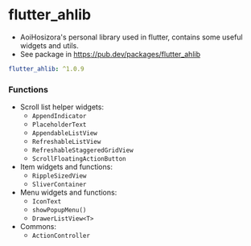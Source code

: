 # flutter_ahlib

+ AoiHosizora's personal library used in flutter, contains some useful widgets and utils.
+ See package in https://pub.dev/packages/flutter_ahlib

```yaml
flutter_ahlib: ^1.0.9
```

### Functions

+ Scroll list helper widgets:
    + `AppendIndicator`
    + `PlaceholderText`
    + `AppendableListView`
    + `RefreshableListView`
    + `RefreshableStaggeredGridView`
    + `ScrollFloatingActionButton`
+ Item widgets and functions:
    + `RippleSizedView`
    + `SliverContainer`
+ Menu widgets and functions:
    + `IconText`
    + `showPopupMenu()`
    + `DrawerListView<T>`
+ Commons:
    + `ActionController`
